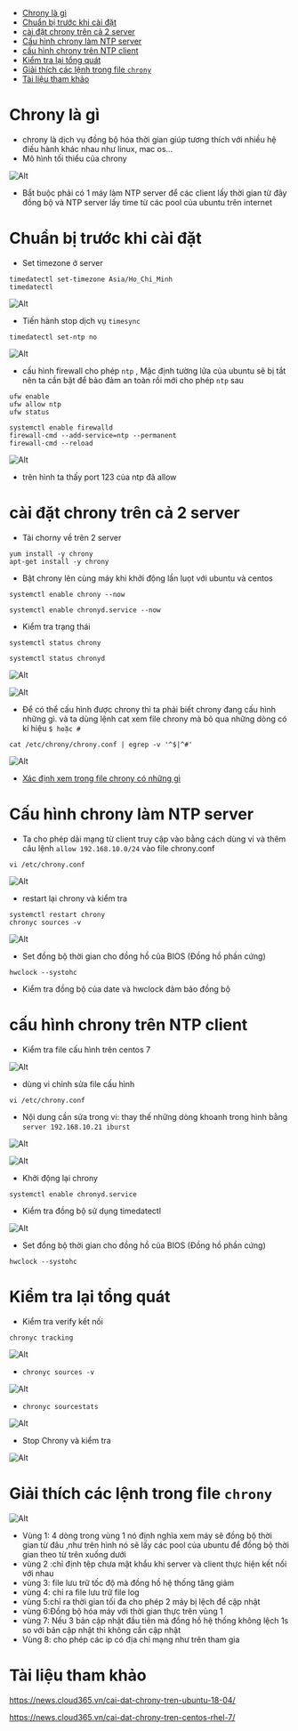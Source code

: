 - [Chrony là gì](#chrony-là-gì)
- [Chuẩn bị trước khi cài đặt](#chuẩn-bị-trước-khi-cài-đặt)
- [cài đặt chrony trên cả 2 server](#cài-đặt-chrony-trên-cả-2-server)
- [Cấu hình chrony làm NTP server](#cấu-hình-chrony-làm-ntp-server)
- [cấu hình chrony trên NTP client](#cấu-hình-chrony-trên-ntp-client)
- [Kiểm tra lại tổng quát](#kiểm-tra-lại-tổng-quát)
- [Giải thích các lệnh trong file `chrony`](#giải-thích-các-lệnh-trong-file-chrony)
- [Tài liệu tham khảo](#tài-liệu-tham-khảo)

# Chrony là gì
- chrony là dịch vụ đồng bộ hóa thời gian giúp tương thích với nhiều hệ điều hành khác nhau như linux, mac os...
- Mô hình tối thiểu của chrony 

![Alt](/thuctap/anh/Screenshot_345.png)

- Bắt buộc phải có 1 máy làm NTP server để các client lấy thời gian từ đây đồng bộ và NTP server lấy time từ các pool của ubuntu trên internet

# Chuẩn bị trước khi cài đặt 
- Set timezone ở server

```
timedatectl set-timezone Asia/Ho_Chi_Minh
timedatectl 
```
![Alt](/thuctap/anh/Screenshot_192.png)

- Tiến hành stop dịch vụ `timesync`

```
timedatectl set-ntp no
```

![Alt](/thuctap/anh/Screenshot_193.png)

- cấu hình firewall cho phép `ntp` , Mặc định tường lửa của ubuntu sẽ bị tắt nên ta cần bật để bảo đảm an toàn rồi mới cho phép `ntp` sau

```
ufw enable
ufw allow ntp 
ufw status
```

```
systemctl enable firewalld
firewall-cmd --add-service=ntp --permanent 
firewall-cmd --reload
```
![Alt](/thuctap/anh/Screenshot_194.png)

- trên hình ta thấy port 123 của ntp đã allow
# cài đặt chrony trên cả 2 server

- Tải chorny về trên 2 server

```
yum install -y chrony
apt-get install -y chrony
```

- Bật chrony lên cùng máy khi khởi động lần luọt với ubuntu và centos

```
systemctl enable chrony --now
```
```
systemctl enable chronyd.service --now
```
- Kiểm tra trạng thái 

```
systemctl status chrony
```
```
systemctl status chronyd
```
![Alt](/thuctap/anh/Screenshot_195.png)

![Alt](/thuctap/anh/Screenshot_196.png)

- Để có thể cấu hình được chrony thì ta phải biết chrony đang cấu hình những gì. và ta dùng lệnh cat xem file chrony mà bỏ qua những dòng có kí hiệu `$ hoặc #`

```
cat /etc/chrony/chrony.conf | egrep -v '^$|^#'
```

![Alt](/thuctap/anh/Screenshot_197.png)
- [Xác định xem trong file chrony có những gì](https://github.com/thanhquang99/thuctap2023/blob/main/thuctap/linux/chrony.md#gi%E1%BA%A3i-th%C3%ADch-c%C3%A1c-l%E1%BB%87nh-trong-file-chrony)

# Cấu hình chrony làm NTP server
- Ta cho phép dải mạng từ client truy cập vào bằng cách dùng vi và thêm câu lệnh `allow 192.168.10.0/24` vào file chrony.conf

```
vi /etc/chrony.conf
```

![Alt](/thuctap/anh/Screenshot_199.png)

- restart lại chrony và kiểm tra

```
systemctl restart chrony
chronyc sources -v

```
![Alt](/thuctap/anh/Screenshot_201.png)

- Set đồng bộ thời gian cho đồng hồ của BIOS (Đồng hồ phần cứng)

```
hwclock --systohc
```
- Kiểm tra đồng bộ của date và hwclock đảm bảo đồng bộ

# cấu hình chrony trên NTP client
- Kiểm tra file cấu hình trên centos 7

![Alt](/thuctap/anh/Screenshot_202.png)

- dùng vi chỉnh sửa file cấu hình

```
vi /etc/chrony.conf
```
- Nội dung cần sửa trong vi: thay thế những dòng khoanh trong hình bằng `server 192.168.10.21 iburst`

![Alt](/thuctap/anh/Screenshot_203.png)

![Alt](/thuctap/anh/Screenshot_205.png)

- Khởi động lại chrony

```
systemctl enable chronyd.service
```
- Kiểm tra đồng bộ sử dụng timedatectl

![Alt](/thuctap/anh/Screenshot_206.png)

- Set đồng bộ thời gian cho đồng hồ của BIOS (Đồng hồ phần cứng)

```
hwclock --systohc
```
# Kiểm tra lại tổng quát
- Kiểm tra verify kết nối

```
chronyc tracking
```
![Alt](/thuctap/anh/Screenshot_207.png)

- `chronyc sources -v`

![Alt](/thuctap/anh/Screenshot_208.png)

- `chronyc sourcestats`


![Alt](/thuctap/anh/Screenshot_209.png)

- Stop Chrony và kiểm tra

![Alt](/thuctap/anh/Screenshot_210.png)

# Giải thích các lệnh trong file `chrony`

![Alt](/thuctap/anh/Screenshot_222.png)

- Vùng 1: 4 dòng trong vùng 1 nó định nghĩa xem máy sẽ đồng bộ thời gian từ đâu ,như trên hình nó sẽ lấy các pool của ubuntu để đồng bộ thời gian theo từ trên xuống dưới
- vùng 2 :chỉ định tệp chưa mật khẩu khi server và client thực hiện kết nối với nhau
- vùng 3: file lưu trữ tốc độ mà đồng hồ hệ thống tăng giảm
- vùng 4: chỉ ra file lưu trữ file log
- vùng 5:chỉ ra thời gian tối đa cho phép 2 máy bị lệch để cập nhật
- vùng 6:Đồng bộ hóa máy với thời gian thực trên vùng 1
- vùng 7: Nếu 3 bản cập nhật đầu tiên mà đồng hồ hệ thống không lệch 1s so với bản cập nhật thì không cần cập nhật
- Vùng 8: cho phép các ip có địa chỉ mạng như trên tham gia


# Tài liệu tham khảo 

https://news.cloud365.vn/cai-dat-chrony-tren-ubuntu-18-04/

https://news.cloud365.vn/cai-dat-chrony-tren-centos-rhel-7/